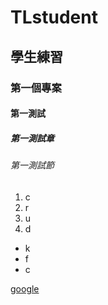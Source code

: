 # TLstudent
## 學生練習
### 第一個專案
#### 第一測試
##### 第一測試章
###### 第一測試節

1. c
2. r
3. u
4. d

* k
* f
* c

[google](http:/www.google.com.tw/)
